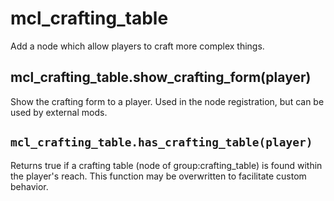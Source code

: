# mcl_crafting_table
Add a node which allow players to craft more complex things.

## mcl_crafting_table.show_crafting_form(player)
Show the crafting form to a player.
Used in the node registration, but can be used by external mods.

## `mcl_crafting_table.has_crafting_table(player)`
Returns true if a crafting table (node of group:crafting_table) is found within the player's reach. This function may be overwritten to facilitate custom behavior.
